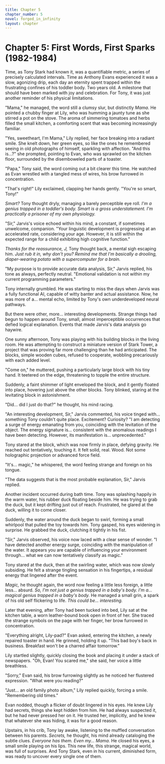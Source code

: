 ```yaml
---
title: Chapter 5
chapter_number: 5
novel: forged_in_infinity
layout: chapter
---
```


# **Chapter 5: First Words, First Sparks (1982-1984)**

Time, as Tony Stark had known it, was a quantifiable metric, a series of
precisely calculated intervals. Time as Anthony Evans experienced it was
a slow, agonizing drip, each day an eternity spent trapped within the
frustrating confines of his toddler body. Two years old. A milestone
that should have been marked with joy and celebration. For Tony, it was
just another reminder of his physical limitations.

"Mama," he managed, the word still a clumsy slur, but distinctly *Mama*.
He pointed a chubby finger at Lily, who was humming a jaunty tune as she
stirred a pot on the stove. The aroma of simmering tomatoes and herbs
filled the small kitchen, a comforting scent that was becoming
increasingly familiar.

"Yes, sweetheart, I'm Mama," Lily replied, her face breaking into a
radiant smile. She knelt down, her green eyes, so like the ones he
remembered seeing in old photographs of himself, sparkling with
affection. "And this is...?" she prompted, pointing to Evan, who was
sprawled on the kitchen floor, surrounded by the disemboweled parts of a
toaster.

"Papa," Tony said, the word coming out a bit clearer this time. He
watched as Evan wrestled with a tangled mess of wires, his brow furrowed
in concentration.

"That's right!" Lily exclaimed, clapping her hands gently. "You're so
smart, Tony!"

*Smart?* Tony thought dryly, managing a barely perceptible eye roll.
*I'm a genius trapped in a toddler's body. Smart is a gross
understatement. I'm practically a prisoner of my own physiology.*

"Sir," Jarvis's voice echoed within his mind, a constant, if sometimes
unwelcome, companion. "Your linguistic development is progressing at an
accelerated rate, considering your age. However, it is still within the
expected range for a child exhibiting high cognitive function."

*Thanks for the reassurance, J,* Tony thought back, a mental sigh
escaping him. *Just rub it in, why don't you? Remind me that I'm
basically a drooling, diaper-wearing potato with a supercomputer for a
brain.*

"My purpose is to provide accurate data analysis, Sir," Jarvis replied,
his tone as always, perfectly neutral. "Emotional validation is not
within my current programming parameters."

Tony internally grumbled. He was starting to miss the days when Jarvis
was a fully functional AI, capable of witty banter and actual
assistance. Now, he was more of a... mental echo, limited by Tony's own
underdeveloped neural pathways.

But there were other, more... interesting developments. Strange things
had begun to happen around Tony, small, almost imperceptible occurrences
that defied logical explanation. Events that made Jarvis's data analysis
go haywire.

One sunny afternoon, Tony was playing with his building blocks in the
living room. He was attempting to construct a miniature version of Stark
Tower, a project that was proving far more challenging than he had
anticipated. The blocks, simple wooden cubes, refused to cooperate,
wobbling precariously with each added level.

"Come on," he muttered, pushing a particularly large block with his tiny
hand. It teetered on the edge, threatening to topple the entire
structure.

Suddenly, a faint shimmer of light enveloped the block, and it gently
floated into place, hovering just above the other blocks. Tony blinked,
staring at the levitating block in astonishment.

"Did... did I just do that?" he thought, his mind racing.

"An interesting development, Sir," Jarvis commented, his voice tinged
with... something Tony couldn't quite place. Excitement? Curiosity? "I
am detecting a surge of energy emanating from you, coinciding with the
levitation of the object. The energy signature is... consistent with the
anomalous readings I have been detecting. However, its manifestation
is... unprecedented."

Tony stared at the block, which was now firmly in place, defying
gravity. He reached out tentatively, touching it. It felt solid, real.
Wood. Not some holographic projection or advanced force field.

"It's... magic," he whispered, the word feeling strange and foreign on
his tongue.

"The data suggests that is the most probable explanation, Sir," Jarvis
replied.

Another incident occurred during bath time. Tony was splashing happily
in the warm water, his rubber duck floating beside him. He was trying to
grab the duck, but it kept drifting just out of reach. Frustrated, he
glared at the duck, willing it to come closer.

Suddenly, the water around the duck began to swirl, forming a small
whirlpool that pulled the toy towards him. Tony gasped, his eyes
widening in surprise. He grabbed the duck, clutching it tightly in his
fist.

"Sir," Jarvis observed, his voice now laced with a clear sense of
wonder. "I have detected another energy surge, coinciding with the
manipulation of the water. It appears you are capable of influencing
your environment through... what we can now tentatively classify as
magic."

Tony stared at the duck, then at the swirling water, which was now
slowly subsiding. He felt a strange tingling sensation in his
fingertips, a residual energy that lingered after the event.

*Magic,* he thought again, the word now feeling a little less foreign, a
little less... absurd. *So, I'm not just a genius trapped in a baby's
body. I'm a... magical genius trapped in a baby's body.* He managed a
small grin, a spark of his old self flickering to life. *This could
be... interesting.*

Later that evening, after Tony had been tucked into bed, Lily sat at the
kitchen table, a worn leather-bound book open in front of her. She
traced the strange symbols on the page with her finger, her brow
furrowed in concentration.

"Everything alright, Lily-pad?" Evan asked, entering the kitchen, a
newly repaired toaster in hand. He grinned, holding it up. "This bad
boy's back in business. Breakfast won't be a charred affair tomorrow."

Lily startled slightly, quickly closing the book and placing it under a
stack of newspapers. "Oh, Evan! You scared me," she said, her voice a
little breathless.

"Sorry," Evan said, his brow furrowing slightly as he noticed her
flustered expression. "What were you reading?"

"Just... an old family photo album," Lily replied quickly, forcing a
smile. "Remembering old times."

Evan nodded, though a flicker of doubt lingered in his eyes. He knew
Lily had secrets, things she kept hidden from him. He had always
suspected it, but he had never pressed her on it. He trusted her,
implicitly, and he knew that whatever she was hiding, it was for a good
reason.

Upstairs, in his crib, Tony lay awake, listening to the muffled
conversation between his parents. *Secrets,* he thought, his mind
already cataloging the subtle clues. *Everyone has them. Even my...
Mama.* He closed his eyes, a small smile playing on his lips. This new
life, this strange, magical world, was full of surprises. And Tony
Stark, even in his current, diminished form, was ready to uncover every
single one of them.
